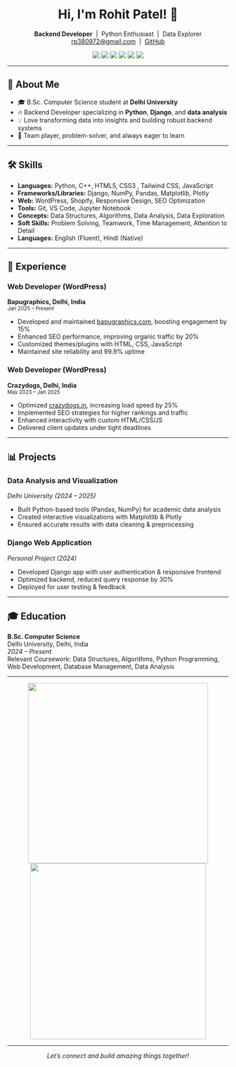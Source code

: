 <!-- GitHub Profile README for Rohit Patel (Backend Developer) -->

<h1 align="center">Hi, I'm Rohit Patel! 👋</h1>

<p align="center">
  <b>Backend Developer</b> &nbsp;|&nbsp; Python Enthusiast &nbsp;|&nbsp; Data Explorer <br>
  <a href="mailto:rp380972@gmail.com">rp380972@gmail.com</a> &nbsp;|&nbsp;
  <a href="https://github.com/Rohit-Patel-Techie">GitHub</a>
</p>

<p align="center">
  <img src="https://img.shields.io/badge/Python-3776AB?style=for-the-badge&logo=python&logoColor=white"/>
  <img src="https://img.shields.io/badge/Django-092E20?style=for-the-badge&logo=django&logoColor=white"/>
  <img src="https://img.shields.io/badge/NumPy-013243?style=for-the-badge&logo=numpy&logoColor=white"/>
  <img src="https://img.shields.io/badge/Pandas-150458?style=for-the-badge&logo=pandas&logoColor=white"/>
  <img src="https://img.shields.io/badge/Matplotlib-11557C?style=for-the-badge&logo=matplotlib&logoColor=white"/>
  <img src="https://img.shields.io/badge/WordPress-21759B?style=for-the-badge&logo=wordpress&logoColor=white"/>
</p>

---

## 🚀 About Me

- 🎓 B.Sc. Computer Science student at **Delhi University**
- 🔥 Backend Developer specializing in **Python**, **Django**, and **data analysis**
- 💡 Love transforming data into insights and building robust backend systems
- 🤝 Team player, problem-solver, and always eager to learn

---

## 🛠️ Skills

- **Languages:** Python, C++, HTML5, CSS3 , Tailwind CSS, JavaScript
- **Frameworks/Libraries:** Django, NumPy, Pandas, Matplotlib, Plotly
- **Web:** WordPress, Shopify, Responsive Design, SEO Optimization
- **Tools:** Git, VS Code, Jupyter Notebook
- **Concepts:** Data Structures, Algorithms, Data Analysis, Data Exploration
- **Soft Skills:** Problem Solving, Teamwork, Time Management, Attention to Detail
- **Languages:** English (Fluent), Hindi (Native)

---

## 💼 Experience

### Web Developer (WordPress)
**Bapugraphics, Delhi, India**  
<sub>Jan 2025 – Present</sub>
- Developed and maintained [bapugraphics.com](https://bapugraphics.com/), boosting engagement by 15%
- Enhanced SEO performance, improving organic traffic by 20%
- Customized themes/plugins with HTML, CSS, JavaScript
- Maintained site reliability and 99.9% uptime

### Web Developer (WordPress)
**Crazydogs, Delhi, India**  
<sub>May 2023 – Jan 2025</sub>
- Optimized [crazydogs.in](https://crazydogs.in/), increasing load speed by 25%
- Implemented SEO strategies for higher rankings and traffic
- Enhanced interactivity with custom HTML/CSS/JS
- Delivered client updates under tight deadlines

---

## 📊 Projects

### Data Analysis and Visualization
*Delhi University (2024 – 2025)*
- Built Python-based tools (Pandas, NumPy) for academic data analysis
- Created interactive visualizations with Matplotlib & Plotly
- Ensured accurate results with data cleaning & preprocessing  

### Django Web Application
*Personal Project (2024)*
- Developed Django app with user authentication & responsive frontend
- Optimized backend, reduced query response by 30%
- Deployed for user testing & feedback  

---

## 🎓 Education

**B.Sc. Computer Science**  
Delhi University, Delhi, India  
_2024 – Present_  
Relevant Coursework: Data Structures, Algorithms, Python Programming, Web Development, Database Management, Data Analysis

---

<p align="center">
  <img src="https://github-readme-stats.vercel.app/api?username=Rohit-Patel-Techie&show_icons=true&theme=radical" width="410"/>
  <img src="https://github-readme-streak-stats.herokuapp.com/?user=Rohit-Patel-Techie&theme=radical" width="400"/>
</p>

---

<p align="center">
  <i>Let’s connect and build amazing things together!</i>
</p>
